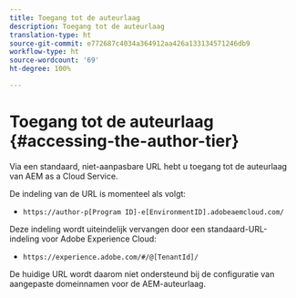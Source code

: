 ```yaml
---
title: Toegang tot de auteurlaag
description: Toegang tot de auteurlaag
translation-type: ht
source-git-commit: e772687c4034a364912aa426a133134571246db9
workflow-type: ht
source-wordcount: '69'
ht-degree: 100%

---
```



# Toegang tot de auteurlaag {#accessing-the-author-tier}

Via een standaard, niet-aanpasbare URL hebt u toegang tot de auteurlaag van AEM as a Cloud Service.

De indeling van de URL is momenteel als volgt:

* `https://author-p[Program ID]-e[EnvironmentID].adobeaemcloud.com/`

Deze indeling wordt uiteindelijk vervangen door een standaard-URL-indeling voor Adobe Experience Cloud:

* `https://experience.adobe.com/#/@[TenantId]/`

De huidige URL wordt daarom niet ondersteund bij de configuratie van aangepaste domeinnamen voor de AEM-auteurlaag.
